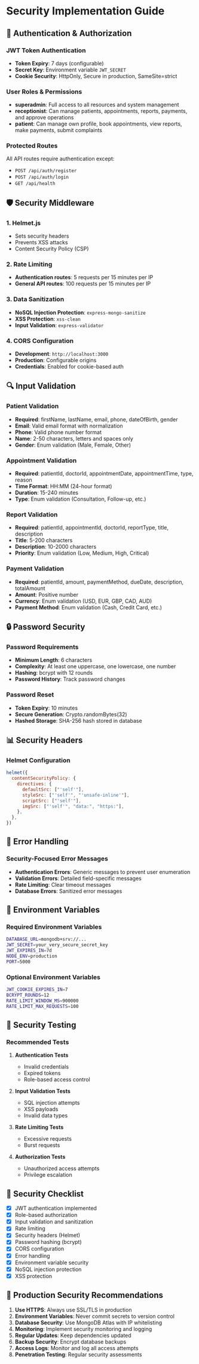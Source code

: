 # Security Implementation Guide

## 🔐 Authentication & Authorization

### JWT Token Authentication
- **Token Expiry**: 7 days (configurable)
- **Secret Key**: Environment variable `JWT_SECRET`
- **Cookie Security**: HttpOnly, Secure in production, SameSite=strict

### User Roles & Permissions
- **superadmin**: Full access to all resources and system management
- **receptionist**: Can manage patients, appointments, reports, payments, and approve operations
- **patient**: Can manage own profile, book appointments, view reports, make payments, submit complaints

### Protected Routes
All API routes require authentication except:
- `POST /api/auth/register`
- `POST /api/auth/login`
- `GET /api/health`

## 🛡️ Security Middleware

### 1. Helmet.js
- Sets security headers
- Prevents XSS attacks
- Content Security Policy (CSP)

### 2. Rate Limiting
- **Authentication routes**: 5 requests per 15 minutes per IP
- **General API routes**: 100 requests per 15 minutes per IP

### 3. Data Sanitization
- **NoSQL Injection Protection**: `express-mongo-sanitize`
- **XSS Protection**: `xss-clean`
- **Input Validation**: `express-validator`

### 4. CORS Configuration
- **Development**: `http://localhost:3000`
- **Production**: Configurable origins
- **Credentials**: Enabled for cookie-based auth

## 🔍 Input Validation

### Patient Validation
- **Required**: firstName, lastName, email, phone, dateOfBirth, gender
- **Email**: Valid email format with normalization
- **Phone**: Valid phone number format
- **Name**: 2-50 characters, letters and spaces only
- **Gender**: Enum validation (Male, Female, Other)

### Appointment Validation
- **Required**: patientId, doctorId, appointmentDate, appointmentTime, type, reason
- **Time Format**: HH:MM (24-hour format)
- **Duration**: 15-240 minutes
- **Type**: Enum validation (Consultation, Follow-up, etc.)

### Report Validation
- **Required**: patientId, appointmentId, doctorId, reportType, title, description
- **Title**: 5-200 characters
- **Description**: 10-2000 characters
- **Priority**: Enum validation (Low, Medium, High, Critical)

### Payment Validation
- **Required**: patientId, amount, paymentMethod, dueDate, description, totalAmount
- **Amount**: Positive number
- **Currency**: Enum validation (USD, EUR, GBP, CAD, AUD)
- **Payment Method**: Enum validation (Cash, Credit Card, etc.)

## 🔒 Password Security

### Password Requirements
- **Minimum Length**: 6 characters
- **Complexity**: At least one uppercase, one lowercase, one number
- **Hashing**: bcrypt with 12 rounds
- **Password History**: Track password changes

### Password Reset
- **Token Expiry**: 10 minutes
- **Secure Generation**: Crypto.randomBytes(32)
- **Hashed Storage**: SHA-256 hash stored in database

## 📊 Security Headers

### Helmet Configuration
```javascript
helmet({
  contentSecurityPolicy: {
    directives: {
      defaultSrc: ["'self'"],
      styleSrc: ["'self'", "'unsafe-inline'"],
      scriptSrc: ["'self'"],
      imgSrc: ["'self'", "data:", "https:"],
    },
  },
})
```

## 🚨 Error Handling

### Security-Focused Error Messages
- **Authentication Errors**: Generic messages to prevent user enumeration
- **Validation Errors**: Detailed field-specific messages
- **Rate Limiting**: Clear timeout messages
- **Database Errors**: Sanitized error messages

## 🔧 Environment Variables

### Required Environment Variables
```bash
DATABASE_URL=mongodb+srv://...
JWT_SECRET=your_very_secure_secret_key
JWT_EXPIRES_IN=7d
NODE_ENV=production
PORT=5000
```

### Optional Environment Variables
```bash
JWT_COOKIE_EXPIRES_IN=7
BCRYPT_ROUNDS=12
RATE_LIMIT_WINDOW_MS=900000
RATE_LIMIT_MAX_REQUESTS=100
```

## 🧪 Security Testing

### Recommended Tests
1. **Authentication Tests**
   - Invalid credentials
   - Expired tokens
   - Role-based access control

2. **Input Validation Tests**
   - SQL injection attempts
   - XSS payloads
   - Invalid data types

3. **Rate Limiting Tests**
   - Excessive requests
   - Burst requests

4. **Authorization Tests**
   - Unauthorized access attempts
   - Privilege escalation

## 📝 Security Checklist

- [x] JWT authentication implemented
- [x] Role-based authorization
- [x] Input validation and sanitization
- [x] Rate limiting
- [x] Security headers (Helmet)
- [x] Password hashing (bcrypt)
- [x] CORS configuration
- [x] Error handling
- [x] Environment variable security
- [x] NoSQL injection protection
- [x] XSS protection

## 🚀 Production Security Recommendations

1. **Use HTTPS**: Always use SSL/TLS in production
2. **Environment Variables**: Never commit secrets to version control
3. **Database Security**: Use MongoDB Atlas with IP whitelisting
4. **Monitoring**: Implement security monitoring and logging
5. **Regular Updates**: Keep dependencies updated
6. **Backup Security**: Encrypt database backups
7. **Access Logs**: Monitor and log all access attempts
8. **Penetration Testing**: Regular security assessments

